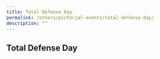 ```yaml
---
title: Total Defense Day
permalink: /others/pictorial-events/total-defense-day/
description: ""
---
```

## Total Defense Day